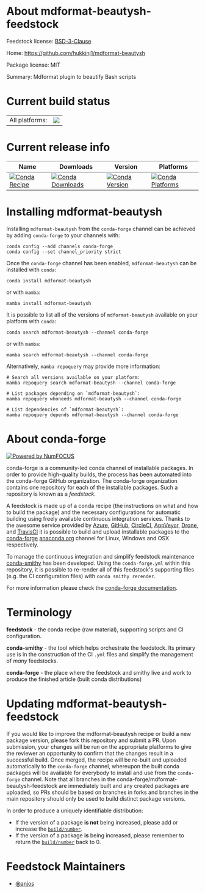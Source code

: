 About mdformat-beautysh-feedstock
=================================

Feedstock license: [BSD-3-Clause](https://github.com/conda-forge/mdformat-beautysh-feedstock/blob/main/LICENSE.txt)

Home: https://github.com/hukkinj1/mdformat-beautysh

Package license: MIT

Summary: Mdformat plugin to beautify Bash scripts

Current build status
====================


<table><tr><td>All platforms:</td>
    <td>
      <a href="https://dev.azure.com/conda-forge/feedstock-builds/_build/latest?definitionId=25521&branchName=main">
        <img src="https://dev.azure.com/conda-forge/feedstock-builds/_apis/build/status/mdformat-beautysh-feedstock?branchName=main">
      </a>
    </td>
  </tr>
</table>

Current release info
====================

| Name | Downloads | Version | Platforms |
| --- | --- | --- | --- |
| [![Conda Recipe](https://img.shields.io/badge/recipe-mdformat--beautysh-green.svg)](https://anaconda.org/conda-forge/mdformat-beautysh) | [![Conda Downloads](https://img.shields.io/conda/dn/conda-forge/mdformat-beautysh.svg)](https://anaconda.org/conda-forge/mdformat-beautysh) | [![Conda Version](https://img.shields.io/conda/vn/conda-forge/mdformat-beautysh.svg)](https://anaconda.org/conda-forge/mdformat-beautysh) | [![Conda Platforms](https://img.shields.io/conda/pn/conda-forge/mdformat-beautysh.svg)](https://anaconda.org/conda-forge/mdformat-beautysh) |

Installing mdformat-beautysh
============================

Installing `mdformat-beautysh` from the `conda-forge` channel can be achieved by adding `conda-forge` to your channels with:

```
conda config --add channels conda-forge
conda config --set channel_priority strict
```

Once the `conda-forge` channel has been enabled, `mdformat-beautysh` can be installed with `conda`:

```
conda install mdformat-beautysh
```

or with `mamba`:

```
mamba install mdformat-beautysh
```

It is possible to list all of the versions of `mdformat-beautysh` available on your platform with `conda`:

```
conda search mdformat-beautysh --channel conda-forge
```

or with `mamba`:

```
mamba search mdformat-beautysh --channel conda-forge
```

Alternatively, `mamba repoquery` may provide more information:

```
# Search all versions available on your platform:
mamba repoquery search mdformat-beautysh --channel conda-forge

# List packages depending on `mdformat-beautysh`:
mamba repoquery whoneeds mdformat-beautysh --channel conda-forge

# List dependencies of `mdformat-beautysh`:
mamba repoquery depends mdformat-beautysh --channel conda-forge
```


About conda-forge
=================

[![Powered by
NumFOCUS](https://img.shields.io/badge/powered%20by-NumFOCUS-orange.svg?style=flat&colorA=E1523D&colorB=007D8A)](https://numfocus.org)

conda-forge is a community-led conda channel of installable packages.
In order to provide high-quality builds, the process has been automated into the
conda-forge GitHub organization. The conda-forge organization contains one repository
for each of the installable packages. Such a repository is known as a *feedstock*.

A feedstock is made up of a conda recipe (the instructions on what and how to build
the package) and the necessary configurations for automatic building using freely
available continuous integration services. Thanks to the awesome service provided by
[Azure](https://azure.microsoft.com/en-us/services/devops/), [GitHub](https://github.com/),
[CircleCI](https://circleci.com/), [AppVeyor](https://www.appveyor.com/),
[Drone](https://cloud.drone.io/welcome), and [TravisCI](https://travis-ci.com/)
it is possible to build and upload installable packages to the
[conda-forge](https://anaconda.org/conda-forge) [anaconda.org](https://anaconda.org/)
channel for Linux, Windows and OSX respectively.

To manage the continuous integration and simplify feedstock maintenance
[conda-smithy](https://github.com/conda-forge/conda-smithy) has been developed.
Using the ``conda-forge.yml`` within this repository, it is possible to re-render all of
this feedstock's supporting files (e.g. the CI configuration files) with ``conda smithy rerender``.

For more information please check the [conda-forge documentation](https://conda-forge.org/docs/).

Terminology
===========

**feedstock** - the conda recipe (raw material), supporting scripts and CI configuration.

**conda-smithy** - the tool which helps orchestrate the feedstock.
                   Its primary use is in the construction of the CI ``.yml`` files
                   and simplify the management of *many* feedstocks.

**conda-forge** - the place where the feedstock and smithy live and work to
                  produce the finished article (built conda distributions)


Updating mdformat-beautysh-feedstock
====================================

If you would like to improve the mdformat-beautysh recipe or build a new
package version, please fork this repository and submit a PR. Upon submission,
your changes will be run on the appropriate platforms to give the reviewer an
opportunity to confirm that the changes result in a successful build. Once
merged, the recipe will be re-built and uploaded automatically to the
`conda-forge` channel, whereupon the built conda packages will be available for
everybody to install and use from the `conda-forge` channel.
Note that all branches in the conda-forge/mdformat-beautysh-feedstock are
immediately built and any created packages are uploaded, so PRs should be based
on branches in forks and branches in the main repository should only be used to
build distinct package versions.

In order to produce a uniquely identifiable distribution:
 * If the version of a package **is not** being increased, please add or increase
   the [``build/number``](https://docs.conda.io/projects/conda-build/en/latest/resources/define-metadata.html#build-number-and-string).
 * If the version of a package **is** being increased, please remember to return
   the [``build/number``](https://docs.conda.io/projects/conda-build/en/latest/resources/define-metadata.html#build-number-and-string)
   back to 0.

Feedstock Maintainers
=====================

* [@anjos](https://github.com/anjos/)

